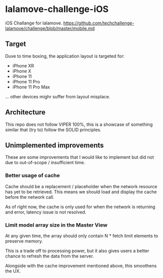 # lalamove-challenge-iOS
iOS Challange for lalamove.
https://github.com/techchallenge-lalamove/challenge/blob/master/mobile.md

## Target
Duve to time boxing, the application layout is targeted for:

- iPhone XR
- iPhone X
- iPhone 11
- iPhone 11 Pro
- iPhone 11 Pro Max

... other devices mighr suffer from layout misplace.

## Architecture
This repo does not follow VIPER 100%, this is a showcase of something similar that (try to) follow the SOLID principles.

## Unimplemented improvements
These are some improvements that I would like to implement but did not due to out-of-scope / insufficient time.

### Better usage of cache
Cache should be a replacement / placeholder when the network resource has yet to be retrieved. This means we should load and display the cache before the network call.

As of right now, the cache is only used for when the network is returning and error, latency issue is not resolved.

### Limit model array size in the Master View
At any given time, the array should only contain N * fetch limit elements to preserve memory.

This is a trade off to processing power, but it also gives users a better chance to refresh the data from the server.

Alongside with the cache improvement mentioned above, this smoothens the UX.

